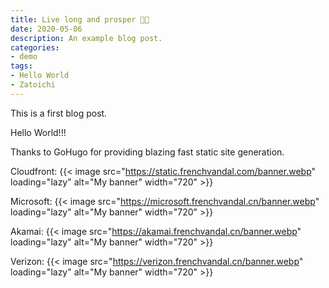 ```yaml
---
title: Live long and prosper 🖖🏻
date: 2020-05-06
description: An example blog post.
categories:
- demo
tags:
- Hello World
- Zatoichi
---
```


This is a first blog post.

Hello World!!!

Thanks to GoHugo for providing blazing fast static site generation.

Cloudfront:
{{< image src="https://static.frenchvandal.com/banner.webp" loading="lazy" alt="My banner" width="720" >}}

Microsoft:
{{< image src="https://microsoft.frenchvandal.cn/banner.webp" loading="lazy" alt="My banner" width="720" >}}

Akamai:
{{< image src="https://akamai.frenchvandal.cn/banner.webp" loading="lazy" alt="My banner" width="720" >}}

Verizon:
{{< image src="https://verizon.frenchvandal.cn/banner.webp" loading="lazy" alt="My banner" width="720" >}}
